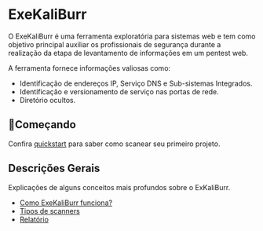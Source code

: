 # ExeKaliBurr

O ExeKaliBurr é uma ferramenta exploratória para sistemas web e tem como objetivo principal auxiliar os profissionais de segurança durante a realização da etapa de levantamento de informações em um pentest web. 

A ferramenta fornece informações valiosas como:
- Identificação de endereços IP, Serviço DNS e Sub-sistemas Integrados.
- Identificação e versionamento de serviço nas portas de rede.
- Diretório ocultos.

## 🚀Começando

Confira [quickstart](/Manual/quickstart.md) para saber como scanear seu primeiro projeto. 

## Descrições Gerais

Explicações de alguns conceitos mais profundos sobre o ExKaliBurr.
- [Como ExeKaliBurr funciona?](/Manual/workflow.md)
- [Tipos de scanners](/Manual/scanners.md)
- [Relatório](/Manual/reports.md)
